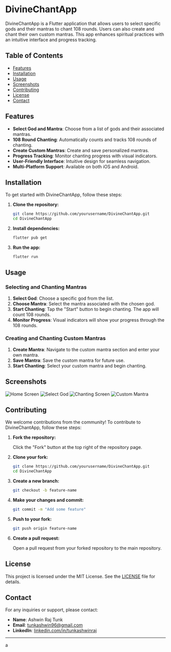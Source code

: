 # DivineChantApp

DivineChantApp is a Flutter application that allows users to select specific gods and their mantras to chant 108 rounds. Users can also create and chant their own custom mantras. This app enhances spiritual practices with an intuitive interface and progress tracking.

## Table of Contents

- [Features](#features)
- [Installation](#installation)
- [Usage](#usage)
- [Screenshots](#screenshots)
- [Contributing](#contributing)
- [License](#license)
- [Contact](#contact)

## Features

- **Select God and Mantra**: Choose from a list of gods and their associated mantras.
- **108 Round Chanting**: Automatically counts and tracks 108 rounds of chanting.
- **Create Custom Mantras**: Create and save personalized mantras.
- **Progress Tracking**: Monitor chanting progress with visual indicators.
- **User-Friendly Interface**: Intuitive design for seamless navigation.
- **Multi-Platform Support**: Available on both iOS and Android.

## Installation

To get started with DivineChantApp, follow these steps:

1. **Clone the repository:**

    ```bash
    git clone https://github.com/yourusername/DivineChantApp.git
    cd DivineChantApp
    ```

2. **Install dependencies:**

    ```bash
    flutter pub get
    ```

3. **Run the app:**

    ```bash
    flutter run
    ```

## Usage

### Selecting and Chanting Mantras

1. **Select God**: Choose a specific god from the list.
2. **Choose Mantra**: Select the mantra associated with the chosen god.
3. **Start Chanting**: Tap the "Start" button to begin chanting. The app will count 108 rounds.
4. **Monitor Progress**: Visual indicators will show your progress through the 108 rounds.

### Creating and Chanting Custom Mantras

1. **Create Mantra**: Navigate to the custom mantra section and enter your own mantra.
2. **Save Mantra**: Save the custom mantra for future use.
3. **Start Chanting**: Select your custom mantra and begin chanting.

## Screenshots

![Home Screen](screenshots/home.png)
![Select God](screenshots/select_god.png)
![Chanting Screen](screenshots/chanting_screen.png)
![Custom Mantra](screenshots/custom_mantra.png)

## Contributing

We welcome contributions from the community! To contribute to DivineChantApp, follow these steps:

1. **Fork the repository:**

    Click the "Fork" button at the top right of the repository page.

2. **Clone your fork:**

    ```bash
    git clone https://github.com/yourusername/DivineChantApp.git
    cd DivineChantApp
    ```

3. **Create a new branch:**

    ```bash
    git checkout -b feature-name
    ```

4. **Make your changes and commit:**

    ```bash
    git commit -m "Add some feature"
    ```

5. **Push to your fork:**

    ```bash
    git push origin feature-name
    ```

6. **Create a pull request:**

    Open a pull request from your forked repository to the main repository.

## License

This project is licensed under the MIT License. See the [LICENSE](LICENSE) file for details.

## Contact

For any inquiries or support, please contact:

- **Name**: Ashwin Raj Tunk
- **Email**: [tunkashwin96@gmail.com](mailto:tunkashwin96@gmail.com)
- **LinkedIn**: [linkedin.com/in/tunkashwinraj](https://www.linkedin.com/in/tunkashwinraj)

---
a
